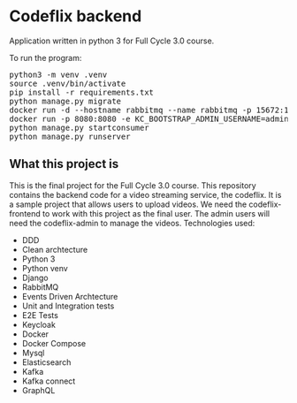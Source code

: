# Codeflix backend

Application written in python 3 for Full Cycle 3.0 course.

To run the program:
<pre>
python3 -m venv .venv
source .venv/bin/activate
pip install -r requirements.txt
python manage.py migrate
docker run -d --hostname rabbitmq --name rabbitmq -p 15672:15672 -p 5672:5672 rabbitmq:3-management
docker run -p 8080:8080 -e KC_BOOTSTRAP_ADMIN_USERNAME=admin -e KC_BOOTSTRAP_ADMIN_PASSWORD=admin quay.io/keycloak/keycloak:26.2.4 start-dev
python manage.py startconsumer
python manage.py runserver
</pre>

## What this project is
This is the final project for the Full Cycle 3.0 course. This repository contains the backend code for a video streaming service, the codeflix.
It is a sample project that allows users to upload videos. We need the codeflix-frontend to work with this project as the final user.
The admin users will need the codeflix-admin to manage the videos. Technologies used:
- DDD
- Clean archtecture
- Python 3
- Python venv
- Django
- RabbitMQ
- Events Driven Archtecture
- Unit and Integration tests
- E2E Tests
- Keycloak
- Docker
- Docker Compose
- Mysql
- Elasticsearch
- Kafka
- Kafka connect
- GraphQL
